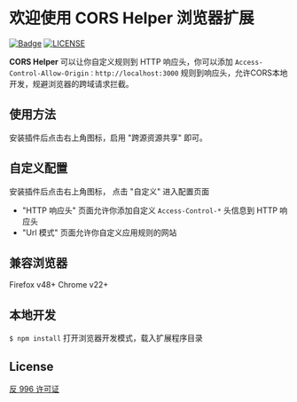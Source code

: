 欢迎使用 CORS Helper 浏览器扩展
=======

[![Badge](https://img.shields.io/badge/link-996.icu-%23FF4D5B.svg)](https://996.icu/#/en_US)
[![LICENSE](https://img.shields.io/badge/license-Anti%20996-blue.svg)](https://github.com/996icu/996.ICU/blob/master/LICENSE)

**CORS Helper** 可以让你自定义规则到 HTTP 响应头，你可以添加 `Access-Control-Allow-Origin：http://localhost:3000` 规则到响应头，允许CORS本地开发，规避浏览器的跨域请求拦截。

使用方法
---
安装插件后点击右上角图标，启用  "跨源资源共享" 即可。

自定义配置
---
安装插件后点击右上角图标， 点击 "自定义" 进入配置页面

 - "HTTP 响应头" 页面允许你添加自定义 `Access-Control-*` 头信息到 HTTP 响应头
 - "Url 模式" 页面允许你自定义应用规则的网站

兼容浏览器
---
Firefox v48+
Chrome v22+

本地开发
---
`$ npm install`
打开浏览器开发模式，载入扩展程序目录

License
---
[反 996 许可证](LICENSE)